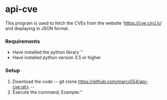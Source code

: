 # api-cve
This program is used to fetch the CVEs from the website '<https://cve.circl.lu>' and displaying
in JSON format.

### Requirements
* Have installed the python library '<requests>'
* Have installed python version 3.5 or higher

### Setup
1. Download the code -- git clone https://github.com/marcs554/api-cve.git> --
2. Execute the command; Example:'<python api-cve.py cve-2020-4542>'